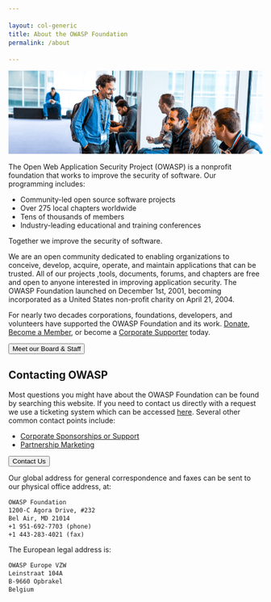 ```yaml
---

layout: col-generic
title: About the OWASP Foundation
permalink: /about

---
```

<img src="/assets/images/web/about_header.png" alt="Attendees at a Global AppSec Conference">

The Open Web Application Security Project (OWASP) is a nonprofit foundation that works to improve the security of software. Our programming includes:

- Community-led open source software projects
- Over 275 local chapters worldwide
- Tens of thousands of members
- Industry-leading educational and training conferences

<p class="callout-mono right">Together we improve the security of software.</p>

We are an open community dedicated to enabling organizations to conceive, develop, acquire, operate, and maintain applications that can be trusted. All of our projects ,tools, documents, forums, and chapters are free and open to anyone interested in improving application security. The OWASP Foundation launched on December 1st, 2001, becoming incorporated as a United States non-profit charity on April 21, 2004.

For nearly two decades corporations, foundations, developers, and volunteers have supported the OWASP Foundation and its work. [Donate](/donate), [Become a Member](/membership), or become a [Corporate Supporter](/supporters) today.

<a href="/corporate" target="_blank" rel="noopener"><button class="cta-button grey">Meet our Board & Staff</button></a>


## Contacting OWASP
Most questions you might have about the OWASP Foundation can be found by searching this website. If you need to contact us directly with a request we use a ticketing system which can be accessed [here](https://owasporg.atlassian.net/servicedesk/customer/portal/7/create/72). Several other common contact points include:

- [Corporate Sponsorships or Support](mailto:kelly.santalucia@owasp.com?subject=Corporate%20Sponsorships%20or%20Support)
- [Partnership Marketing](mailto:lisa.jones@owasp.com?subject=Partnership%20Marketing)

<a href="https://owasporg.atlassian.net/servicedesk/customer/portal/7/create/72" target="_blank" rel="noopener"><button class="cta-button dark">Contact Us</button></a>

Our global address for general correspondence and faxes can be sent to our physical office address, at: 

```
OWASP Foundation
1200-C Agora Drive, #232
Bel Air, MD 21014
+1 951-692-7703 (phone)
+1 443-283-4021 (fax)
```

The European legal address is:

```
OWASP Europe VZW
Leinstraat 104A
B-9660 Opbrakel
Belgium
```
